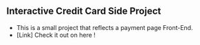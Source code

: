 ## Interactive Credit Card Side Project

- This is a small project that reflects a payment page Front-End.
- [Link] Check it out on here !
